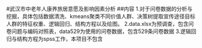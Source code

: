#武汉市中老年人康养旅居意愿及影响因素分析
##内容
1.对于问卷数据的分析与挖掘，具体包括数据清洗、kmeans聚类不同价值人群、决策树提取宣传途径目标人群的特征权重、逻辑回归、结构方程以及绘图。
2.data.xlsx为预调查，包含问卷问题与编码对照表，data529为使用的问卷数据，包含529条问卷数据
3.逻辑回归与结构方程为spss工作，本项目不包含
